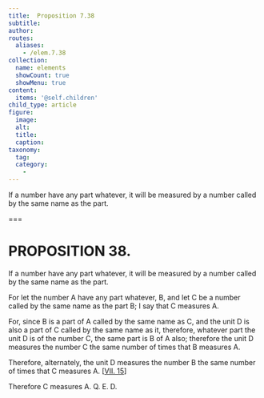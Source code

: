 ```yaml
---
title:  Proposition 7.38
subtitle: 
author:
routes:
  aliases:
    - /elem.7.38
collection:
  name: elements
  showCount: true
  showMenu: true
content:
  items: '@self.children'
child_type: article
figure:
  image:
  alt:
  title:
  caption:
taxonomy:
  tag:
  category:
    - 
---
```


<p>
       <hi rend="ital">If a number have any part whatever, it will be measured by a number called by the same name as the part.</hi>
      </p>

===

<h1>PROPOSITION 38.</h1>
<p>
       <span class="ital">If a number have any part whatever, it will be measured by a number called by the same name as the part.</span>
      </p>

<p>For let the number <span class="ital">A</span> have any part whatever, <span class="ital">B</span>, and let <span class="ital">C</span> be a number called by the same name as the part <span class="ital">B</span>; I say that <span class="ital">C</span> measures <span class="ital">A</span>. 
      </p>

<p>For, since <span class="ital">B</span> is a part of <span class="ital">A</span> called by the same name as <span class="ital">C</span>, and the unit <span class="ital">D</span> is also a part of <span class="ital">C</span> called by the same name as it, therefore, whatever part the unit <span class="ital">D</span> is of the number <span class="ital">C</span>, the same part is <span class="ital">B</span> of <span class="ital">A</span> also; therefore the unit <span class="ital">D</span> measures the number <span class="ital">C</span> the same number of times that <span class="ital">B</span> measures <span class="ital">A</span>. <pb n="343"/></p>

<p>Therefore, alternately, the unit <span class="ital">D</span> measures the number <span class="ital">B</span> the same number of times that <span class="ital">C</span> measures <span class="ital">A</span>. [<a href="/elem.7.15">VII. 15</a>] </p>

<p>Therefore <span class="ital">C</span> measures <span class="ital">A</span>. Q. E. D.</p>
